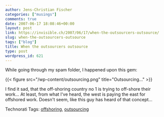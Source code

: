 ```yaml
---
author: Jens-Christian Fischer
categories: ["musings"]
comments: true
date: 2007-06-17 18:08:46+00:00
layout: post
link: https://invisible.ch/2007/06/17/when-the-outsourcers-outsource/
slug: when-the-outsourcers-outsource
tags: ["blog"]
title: When the outsourcers outsource
type: post
wordpress_id: 621
---
```


While going through my spam folder, I happened upon this gem:

{{< figure src="/wp-content/outsourcing.png" title="Outsourcing..."  >}}

I find it sad, that the off-shoring country no 1 is trying to off-shore their work... At least, from what I've heard, the west is paying the east for offshored work. Doesn't seem, like this guy has heard of that concept...



Technorati Tags: [offshoring](https://www.technorati.com/tag/offshoring), [outsourcing](https://www.technorati.com/tag/outsourcing)
